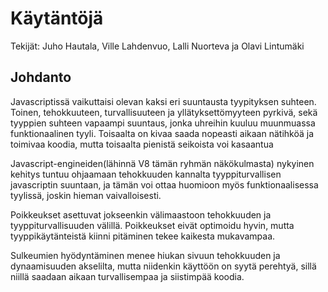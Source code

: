 Käytäntöjä
==========

Tekijät: Juho Hautala, Ville Lahdenvuo, Lalli Nuorteva ja Olavi Lintumäki
## Johdanto

Javascriptissä vaikuttaisi olevan kaksi eri suuntausta tyypityksen suhteen. 
Toinen, tehokkuuteen, turvallisuuteen ja yllätyksettömyyteen pyrkivä, sekä 
tyyppien suhteen vapaampi suuntaus, jonka uhreihin kuuluu muunmuassa 
funktionaalinen tyyli. 
Toisaalta on kivaa saada nopeasti aikaan nätihköä ja toimivaa koodia,
mutta toisaalta pienistä seikoista voi kasaantua 

Javascript-engineiden(lähinnä V8 tämän ryhmän näkökulmasta) nykyinen 
kehitys tuntuu ohjaamaan tehokkuuden kannalta tyyppiturvallisen 
javascriptin suuntaan, ja tämän voi ottaa huomioon myös funktionaalisessa
tyylissä, joskin hieman vaivalloisesti.

Poikkeukset asettuvat jokseenkin välimaastoon tehokkuuden ja 
tyyppiturvallisuuden välillä. Poikkeukset eivät optimoidu hyvin, mutta
tyyppikäytänteistä kiinni pitäminen tekee kaikesta mukavampaa.

Sulkeumien hyödyntäminen menee hiukan sivuun tehokkuuden ja dynaamisuuden
akselilta, mutta niidenkin käyttöön on syytä perehtyä, sillä niillä 
saadaan aikaan turvallisempaa ja siistimpää koodia.
